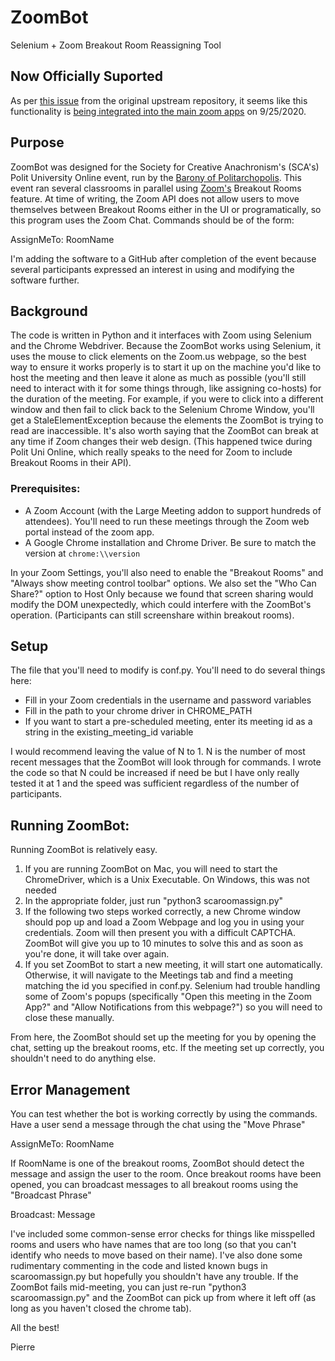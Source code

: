 # ZoomBot
 Selenium + Zoom Breakout Room Reassigning Tool


## Now Officially Suported

As per [this issue](https://github.com/mrcromulent/ZoomBot/issues/1) from the original upstream repository, it seems like this functionality is [being integrated into the main zoom apps](https://support.zoom.us/hc/en-us/articles/201361953) on 9/25/2020.


## Purpose
ZoomBot was designed for the Society for Creative Anachronism's (SCA's) Polit University Online event, run by the [Barony of Politarchopolis](https://politarchopolis.lochac.sca.org/). This event ran several classrooms in parallel using [Zoom's](https://zoom.us/) Breakout Rooms feature. At time of writing, the Zoom API does not allow users to move themselves between Breakout Rooms either in the UI or programatically, so this program uses the Zoom Chat. Commands should be of the form:

AssignMeTo: RoomName

I'm adding the software to a GitHub after completion of the event because several participants expressed an interest in using and modifying the software further.

## Background

The code is written in Python and it interfaces with Zoom using Selenium and the Chrome Webdriver. Because the ZoomBot works using Selenium, it uses the mouse to click elements on the Zoom.us webpage, so the best way to ensure it works properly is to start it up on the machine you'd like to host the meeting and then leave it alone as much as possible (you'll still need to interact with it for some things through, like assigning co-hosts) for the duration of the meeting. For example, if you were to click into a different window and then fail to click back to the Selenium Chrome Window, you'll get a StaleElementException because the elements the ZoomBot is trying to read are inaccessible. 
It's also worth saying that the ZoomBot can break at any time if Zoom changes their web design. (This happened twice during Polit Uni Online, which really speaks to the need for Zoom to include Breakout Rooms in their API).

### Prerequisites: 
- A Zoom Account (with the Large Meeting addon to support hundreds of attendees). You'll need to run these meetings through the Zoom web portal instead of the zoom app.
- A Google Chrome installation and Chrome Driver. Be sure to match the version at `chrome:\\version`

In your Zoom Settings, you'll also need to enable the "Breakout Rooms" and "Always show meeting control toolbar" options. We also set the "Who Can Share?" option to Host Only because we found that screen sharing would modify the DOM unexpectedly, which could interfere with the ZoomBot's operation. (Participants can still screenshare within breakout rooms). 

## Setup

The file that you'll need to modify is conf.py. You'll need to do several things here:
- Fill in your Zoom credentials in the username and password variables
- Fill in the path to your chrome driver in CHROME_PATH
- If you want to start a pre-scheduled meeting, enter its meeting id as a string in the existing_meeting_id variable

I would recommend leaving the value of N to 1. N is the number of most recent messages that the ZoomBot will look through for commands. I wrote the code so that N could be increased if need be but I have only really tested it at 1 and the speed was sufficient regardless of the number of participants. 

## Running ZoomBot:

Running ZoomBot is relatively easy. 

1. If you are running ZoomBot on Mac, you will need to start the ChromeDriver, which is a Unix Executable. On Windows, this was not needed
2. In the appropriate folder, just run "python3 scaroomassign.py"
3. If the following two steps worked correctly, a new Chrome window should pop up and load a Zoom Webpage and log you in using your credentials. Zoom will then present you with a difficult CAPTCHA. ZoomBot will give you up to 10 minutes to solve this and as soon as you're done, it will take over again.
4. If you set ZoomBot to start a new meeting, it will start one automatically. Otherwise, it will navigate to the Meetings tab and find a meeting matching the id you specified in conf.py. Selenium had trouble handling some of Zoom's popups (specifically "Open this meeting in the Zoom App?" and "Allow Notifications from this webpage?") so you will need to close these manually.

From here, the ZoomBot should set up the meeting for you by opening the chat, setting up the breakout rooms, etc. If the meeting set up correctly, you shouldn't need to do anything else. 

## Error Management

You can test whether the bot is working correctly by using the commands. Have a user send a message through the chat using the "Move Phrase"

AssignMeTo: RoomName

If RoomName is one of the breakout rooms, ZoomBot should detect the message and assign the user to the room. Once breakout rooms have been opened, you can broadcast messages to all breakout rooms using the "Broadcast Phrase"

Broadcast: Message

I've included some common-sense error checks for things like misspelled rooms and users who have names that are too long (so that you can't identify who needs to move based on their name). I've also done some rudimentary commenting in the code and listed known bugs in scaroomassign.py but hopefully you shouldn't have any trouble. If the ZoomBot fails mid-meeting, you can just re-run "python3 scaroomassign.py" and the ZoomBot can pick up from where it left off (as long as you haven't closed the chrome tab). 

All the best!

Pierre

